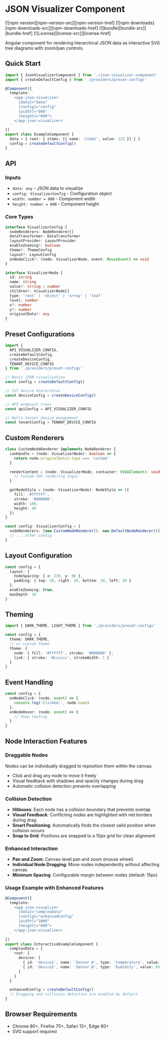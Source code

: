 # JSON Visualizer Component

[![npm version][npm-version-src]][npm-version-href]
[![npm downloads][npm-downloads-src]][npm-downloads-href]
[![bundle][bundle-src]][bundle-href]
[![License][license-src]][license-href]

Angular component for rendering hierarchical JSON data as interactive SVG tree diagrams with zoom/pan controls.

## Quick Start

```typescript
import { JsonVisualizerComponent } from './json-visualizer.component'
import { createDefaultConfig } from './providers/preset-configs'

@Component({
  template: `
    <app-json-visualizer
      [data]="data"
      [config]="config"
      [width]="800"
      [height]="600">
    </app-json-visualizer>
  `
})
export class ExampleComponent {
  data = { root: { items: [{ name: 'item1', value: 123 }] } }
  config = createDefaultConfig()
}
```

## API

### Inputs
- `data: any` - JSON data to visualize
- `config: VisualizerConfig` - Configuration object
- `width: number = 800` - Component width
- `height: number = 600` - Component height

### Core Types

```typescript
interface VisualizerConfig {
  nodeRenderers: NodeRenderer[]
  dataTransformer: DataTransformer
  layoutProvider: LayoutProvider
  enableZooming?: boolean
  theme?: ThemeConfig
  layout?: LayoutConfig
  onNodeClick?: (node: VisualizerNode, event: MouseEvent) => void
}

interface VisualizerNode {
  id: string
  name: string
  value?: string | number
  children?: VisualizerNode[]
  type: 'root' | 'object' | 'array' | 'leaf'
  level: number
  x?: number
  y?: number
  originalData?: any
}
```

## Preset Configurations

```typescript
import {
  API_VISUALIZER_CONFIG,
  createDefaultConfig,
  createDeviceConfig,
  TENANT_DEVICE_CONFIG
} from './providers/preset-configs'

// Basic JSON visualization
const config = createDefaultConfig()

// IoT device hierarchies
const deviceConfig = createDeviceConfig()

// API endpoint trees
const apiConfig = API_VISUALIZER_CONFIG

// Multi-tenant device management
const tenantConfig = TENANT_DEVICE_CONFIG
```

## Custom Renderers

```typescript
class CustomNodeRenderer implements NodeRenderer {
  canHandle = (node: VisualizerNode): boolean => {
    return node.originalData?.type === 'custom'
  }

  renderContent = (node: VisualizerNode, container: SVGGElement): void => {
    // Custom SVG rendering logic
  }

  getNodeStyle = (node: VisualizerNode): NodeStyle => ({
    fill: '#ffffff',
    stroke: '#000000',
    width: 160,
    height: 40
  })
}

const config: VisualizerConfig = {
  nodeRenderers: [new CustomNodeRenderer(), new DefaultNodeRenderer()],
  // ... other config
}
```

## Layout Configuration

```typescript
const config = {
  layout: {
    nodeSpacing: { x: 220, y: 80 },
    padding: { top: 20, right: 20, bottom: 20, left: 20 }
  },
  enableZooming: true,
  maxDepth: 10
}
```

## Theming

```typescript
import { DARK_THEME, LIGHT_THEME } from './providers/preset-configs'

const config = {
  theme: DARK_THEME,
  // or custom theme
  theme: {
    node: { fill: '#ffffff', stroke: '#000000' },
    link: { stroke: '#cccccc', strokeWidth: 1 }
  }
}
```

## Event Handling

```typescript
const config = {
  onNodeClick: (node, event) => {
    console.log('Clicked:', node.name)
  },
  onNodeHover: (node, event) => {
    // Show tooltip
  }
}
```

## Node Interaction Features

### Draggable Nodes
Nodes can be individually dragged to reposition them within the canvas:
- Click and drag any node to move it freely
- Visual feedback with shadows and opacity changes during drag
- Automatic collision detection prevents overlapping

### Collision Detection
- **Hitboxes**: Each node has a collision boundary that prevents overlap
- **Visual Feedback**: Conflicting nodes are highlighted with red borders during drag
- **Smart Positioning**: Automatically finds the closest valid position when collision occurs
- **Snap to Grid**: Positions are snapped to a 10px grid for clean alignment

### Enhanced Interaction
- **Pan and Zoom**: Canvas-level pan and zoom (mouse wheel)
- **Individual Node Dragging**: Move nodes independently without affecting canvas
- **Minimum Spacing**: Configurable margin between nodes (default: 15px)

### Usage Example with Enhanced Features
```typescript
@Component({
  template: `
    <app-json-visualizer
      [data]="complexData"
      [config]="enhancedConfig"
      [width]="1000"
      [height]="800">
    </app-json-visualizer>
  `
})
export class InteractiveExampleComponent {
  complexData = {
    root: {
      devices: [
        { id: 'device1', name: 'Sensor A', type: 'temperature', value: 25.3 },
        { id: 'device2', name: 'Sensor B', type: 'humidity', value: 65.8 }
      ]
    }
  }

  enhancedConfig = createDefaultConfig()
  // Dragging and collision detection are enabled by default
}
```

## Browser Requirements

- Chrome 80+, Firefox 75+, Safari 13+, Edge 80+
- SVG support required
